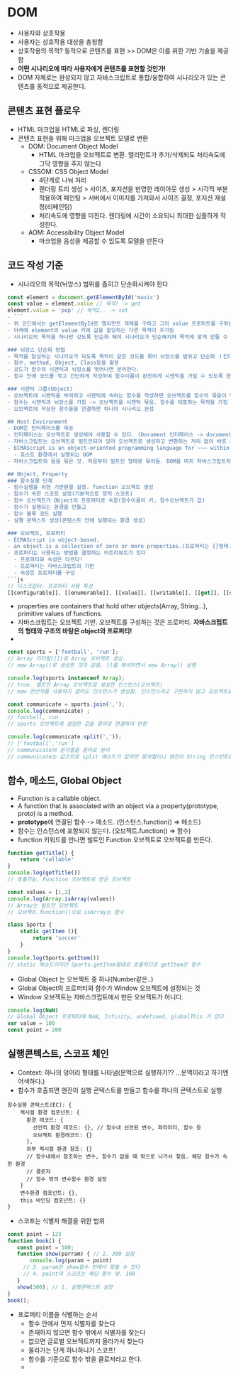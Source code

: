 # DOM
- 사용자와 상호작용
- 사용자는 상호작용 대상을 총칭함
- 상호작용의 목적? 동적으로 콘텐츠를 표현 >> DOM은 이를 위한 기반 기술을 제공함
- **어떤 시나리오에 따라 사용자에게 콘텐츠를 표현할 것인가!**
- DOM 자체로는 완성되지 않고 자바스크립트로 통합/융합하여 시나리오가 있는 콘텐츠를 동적으로 제공한다.

## 콘텐츠 표현 플로우
- HTML 마크업을 HTML로 파싱, 렌더링
- 콘텐츠 표현을 위해 마크업을 오브젝트 모델로 변환
  - DOM: Document Object Model
    - HTML 마크업을 오브젝트로 변환. 엘리먼트가 추가/삭제되도 처리속도에 그닥 영향을 주지 않는다
  - CSSOM: CSS Object Model
    - 4단계로 나눠 처리
    - 렌더링 트리 생성 > 사이즈, 포지션을 반영한 레이아웃 생성 > 시각적 부분 적용하여 페인팅 > 서버에서 이미지를 가져와서 사이즈 결정, 포지션 재설정(리페인팅)
    - 처리속도에 영향을 미친다. 렌더링에 시간이 소요되니 최대한 심플하게 작성한다.
  - AOM: Accessibility Object Model
    - 마크업을 음성을 제공할 수 있도록 모델을 만든다
  
## 코드 작성 기준
- 시나리오의 목적(뉘앙스) 범위를 좁히고 단순화시켜야 한다
```js
const element = document.getElementById('music')
const value = element.value // 목적! -> get
element.value = 'pop' // 목적2.. -> set
- ```
- 위 코드에서는 getElementById로 엘리먼트 객체를 구하고 그의 value 프로퍼트를 구하는 목적인 코드
- 아래에 element의 value 키에 값을 할당하는 다른 목적이 추가됨
- 시나리오의 목적을 하나만 갖도록 단순화 해야 시나리오가 단순해지며 목적에 맞게 만들 수 있다.(예. getter, setter)

### 뉘앙스 단순화 방법
- 목적을 달성하는 시나리오가 되도록 목적이 같은 코드를 묶어 뉘앙스를 범위고 단순화 ㅣ킨다
- 함수, method, Object, Class등을 활용
- 코드가 함수의 시맨틱과 뉘앙스를 벗어나면 분리한다.
- 힘수 안에 코드를 작고 간단하게 작성하여 함수이름이 완전하게 시맨틱을 가질 수 있도록 한다. 코드 전체가 목적을 달성하는 하나의 시나리오가 되도록!

### 시맨틱 그룹(Object)
- 오브젝트에 시맨틱을 부여하고 시맨틱에 속하는 함수를 작성하면 오브젝트를 함수의 묶음이 됨
- 함수는 시맨틱과 뉘앙스를 가짐 -> 오브젝트를 시맨틱 묶음. 함수를 대표하는 목적을 가짐
- 오브젝트에 작성한 함수들을 연결하면 하나의 시나리오 완성

## Host Environment
- DOM은 인터페이스를 제공
- 인터페이스는 오브젝트로 생성해야 사용할 수 있다. (Document 인터페이스 -> document.getElementById())
- 자바스크립트는 오브젝트로 빌트인되어 있어 오브젝트로 생성하고 변환하는 처리 없이 바로 사용할 수 있다.
- ECMAScript is an object-oriented programming language for ~~~ within a host environment.
  - 호스트 환경에서 실행되는 OOP
- 자바스크립트와 돔을 묶은 것. 처음부터 빌트인 형태로 묶어둠. DOM을 마치 자바스크립트처럼 사용할 수 있다

## Object, Property
### 함수실행 단계
- 함수실행을 위한 기반환결 설정. function 오브젝트 생성
- 함수가 속한 스코프 설정(기본적으로 정적 스코프)
- 함수 오브젝트가 Object의 프로퍼티로 속함(함수이름이 키, 함수오브젝트가 값)
- 함수가 실행되는 환경을 만들고
- 함수 블록 코드 실행
- 실행 콘텍스트 생성(콘텐스트 안에 실행되는 환경 생성)

### 오브젝트, 프로퍼티
- ECMAScript is object-based.
- an object is a collection of zero or more properties.(프로퍼티는 {}형태. 키밸류 한쌍을 가짐. {key:value})
- 프로퍼티는 사용되는 방법을 결정하는 어트리뷰트가 있다
  - 프로퍼티와 속성은 다르다!
  - 프로퍼티는 자바스크립트의 기반
  - 속성은 프로퍼티를 구성
```js
// 디스크립터: 프로퍼티 사용 특성
[[configurable]], [[enumerable]], [[value]], [[writable]], [[get]], [[set]]
  ```
- properties are containers that hold other objects(Array, String...), primitive values of functions.
- 자바스크립트는 오브젝트 기반. 오브젝트를 구성하는 것은 프로퍼티. **자바스크립트의 형태와 구조의 바탕은 object와 프로퍼티!**
- 
```js
const sports = ['football', 'run']; 
// Array 리터럴([])로 Array 오브젝트 생성.
// new Array()로 생성한 것과 같음. []를 해석하면서 new Array() 실행

console.log(sports instanceof Array);
// true. 빌트인 Array 오브젝트로 생성한 인스턴스(오브젝트)
// new 연산자를 사용하지 않아도 인스턴스가 생성함. 인스턴스라고 구분하지 않고 오브젝트로 부름. 

const communicate = sports.join(',');
console.log(communicate) ;
// football, run
// sports 오브젝트에 설정한 값을 콤마로 연결하여 반환

console.log(communicate.split(','));
// ['football','run']
// communicate의 문자열을 콤마로 분리
// communicate는 값으므로 split 메소드가 없지만 뮨자열이니 엔진이 String 인스턴트를 생성하여 메소드를 호출
```

## 함수, 메소드, Global Object
- Function is a callable object.
- A function that is associated with an object via a property(prototype, proto) is a method.
- **prototype**에 연결된 함수 -> 메소드. (인스턴스.function() => 메소드)
- 함수는 인스턴스에 포함되지 않는다. (오브젝트.function() => 함수)
- function 키워드를 만나면 빌트인 Function 오브젝트로 오브젝트를 만든다.
```js
function getTitle() {
    return 'callable' 
}
console.log(getTitle())
// 호출가능. Function 오브젝트로 만든 오브젝트

const values = [1,2]
console.log(Array.isArray(values)) 
// Array는 빌트인 오브젝트
// 오브젝트.function()으로 isArray는 함수

class Sports {
    static getItem (){
        return 'soccer'
    }    
}
console.log(Sports.getItem())
// static 메소드이지만 Sports.getItem형태로 호출하므로 getItem은 함수
```

- Global Object 는 오브젝트 중 하나(Number같은..)
- Global Object의 프로퍼티와 함수가 Window 오브젝트에 설정되는 것
- Window 오브젝트는 자바스크립트에서 만든 오브젝트가 아니다.
 ```js
console.log(NaN)
// Global Object 프로퍼티에 NaN, Infinity, undefined, globalThis 가 있다
var value = 100
const point = 200
```

## 실행콘텍스트, 스코프 체인
- Context: 하나의 덩어리 형태를 나타냄(문맥으로 실행하기?? ...문맥이라고 하기엔 어색하다.)
- 함수가 호출되면 엔진이 실행 콘텍스트를 만들고 함수를 하나의 콘텍스트로 실행
```
함수실행 콘텍스트(EC): {
    렉시컬 환경 컴포넌트: {
      환경 레코드: {
        선언적 환경 레코드: {}, // 함수내 선언된 변수, 파라미터, 함수 등
        오브젝트 환경레코드: {}
      },
      외부 렉시컬 환경 참조: {} 
      // 함수내에서 참조하는 변수, 함수가 없을 때 밖으로 나가서 찾음. 해당 함수가 속한 환경
      // 클로저
      // 함수 밖의 변수함수 환경 설정
    }
    변수환경 컴포넌트: {},
    this 바인딩 컴포넌트: {}
}
```

- 스코프는 식별자 해결을 위한 범위
 ```js
const point = 123
function book() { 
    const point = 100;
    function show(parram) { // 2. 300 설정
        console.log(param + point) 
      // 3. param은 show함수 안에서 찾을 수 있다
      // 4. point의 스코프는 해당 함수 밖. 100
    }
    show(300); // 1. 실행콘텍스트 설정
}
book();
 ```
- 프로퍼티 이름을 식별하는 순서
  - 함수 안에서 먼저 식별자를 찾는다
  - 존재하지 않으면 함수 밖에서 식별자를 찾는다
  - 없으면 글로벌 오브젝트까지 올라가서 찾는다
  - 올라가는 단계 하나하나가 스코프!
  - 함수를 기준으로 함수 밖을 클로저라고 한다.
  - 